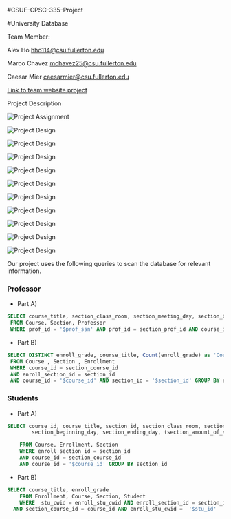 #CSUF-CPSC-335-Project

#University Database

Team Member:

Alex Ho hho114@csu.fullerton.edu

Marco Chavez mchavez25@csu.fullerton.edu

Caesar Mier caesarmier@csu.fullerton.edu

[Link to team website project ](http://bit.ly/2Pe7P4u "CPSC 332 Project")


Project Description

![Project Assignment](https://github.com/hho114/CSUF-CPSC-332-Project/blob/master/report/report-02.png)

![Project Design](https://raw.githubusercontent.com/hho114/CSUF-CPSC-332-Project/report/report-3.png)

![Project Design](https://raw.githubusercontent.com/hho114/CSUF-CPSC-332-Project/report/report-4.png)

![Project Design](https://raw.githubusercontent.com/hho114/CSUF-CPSC-332-Project/report/report-5.png)

![Project Design](https://raw.githubusercontent.com/hho114/CSUF-CPSC-332-Project/report/report-6.png)

![Project Design](https://raw.githubusercontent.com/hho114/CSUF-CPSC-332-Project/report/report-7.png)

![Project Design](https://raw.githubusercontent.com/hho114/CSUF-CPSC-332-Project/report/report-8.png)

![Project Design](https://raw.githubusercontent.com/hho114/CSUF-CPSC-332-Project/report/report-9.png)

![Project Design](https://raw.githubusercontent.com/hho114/CSUF-CPSC-332-Project/report/report-10.png)

![Project Design](https://raw.githubusercontent.com/hho114/CSUF-CPSC-332-Project/report/report-11.png)

![Project Design](https://raw.githubusercontent.com/hho114/CSUF-CPSC-332-Project/report/report-12.png)




Our project uses the following queries to scan the database for relevant information.

### Professor

* Part A)
```sql
SELECT course_title, section_class_room, section_meeting_day, section_beginning_day, section_ending_day
 FROM Course, Section, Professor
 WHERE prof_id = '$prof_ssn' AND prof_id = section_prof_id AND course_id = section_course_id 
```

* Part B)
```sql
SELECT DISTINCT enroll_grade, course_title, Count(enroll_grade) as 'Count'
 FROM Course , Section , Enrollment
 WHERE course_id = section_course_id
 AND enroll_section_id = section_id
 AND course_id = '$course_id' AND section_id = '$section_id' GROUP BY enroll_grade
```

### Students

* Part A)
```sql
SELECT course_id, course_title, section_id, section_class_room, section_meeting_day,
		section_beginning_day, section_ending_day, (section_amount_of_seat-COUNT(enroll_stu_cwid)) as 'num_enrolled'

	FROM Course, Enrollment, Section
	WHERE enroll_section_id = section_id
	AND course_id = section_course_id
	AND course_id = '$course_id' GROUP BY section_id
```

* Part B)
```sql
SELECT course_title, enroll_grade
	FROM Enrollment, Course, Section, Student
	WHERE  stu_cwid = enroll_stu_cwid AND enroll_section_id = section_id
  AND section_course_id = course_id AND enroll_stu_cwid =  '$stu_id'
```

